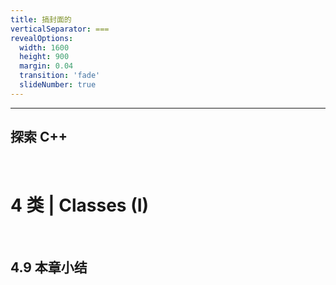 ```yaml
---
title: 搞封面的
verticalSeparator: ===
revealOptions:
  width: 1600
  height: 900
  margin: 0.04
  transition: 'fade'
  slideNumber: true
---
```


<link rel="stylesheet" href="custom_light.css">
<link rel="stylesheet" href="../custom_light.css">
<link rel="stylesheet" href="custom.css">
<link rel="stylesheet" href="../custom.css">

---

## 探索 C++

<br>

# 4 类 | Classes (I)

<br>

## 4.9 本章小结